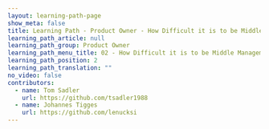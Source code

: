 ```yaml
---
layout: learning-path-page
show_meta: false
title: Learning Path - Product Owner - How Difficult it is to be Middle Management
learning_path_article: null
learning_path_group: Product Owner
learning_path_menu_title: 02 - How Difficult it is to be Middle Management
learning_path_position: 2
learning_path_translation: ""
no_video: false
contributors:
  - name: Tom Sadler
    url: https://github.com/tsadler1988
  - name: Johannes Tigges
    url: https://github.com/lenucksi
---
```

<!--- This file autogenerated from https://github.com/InnerSourceCommons/InnerSourceLearningPath/blob/master/scripts/generate_learning_path_markdown.js -->